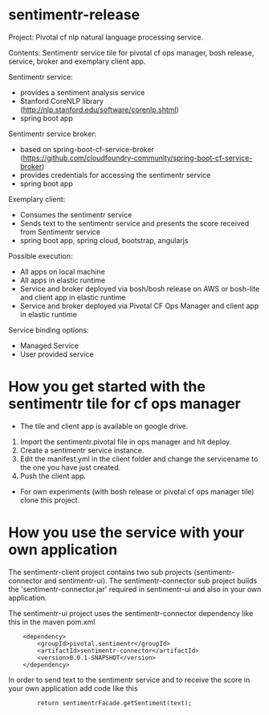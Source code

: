 # sentimentr-release
Project: Pivotal cf nlp natural language processing service.

Contents: Sentimentr service tile for pivotal cf ops manager, bosh release, service, broker and exemplary client app. 
 
Sentimentr service: 
- provides a sentiment analysis service
- Stanford CoreNLP library (http://nlp.stanford.edu/software/corenlp.shtml)
- spring boot app

Sentimentr service broker:
- based on spring-boot-cf-service-broker (https://github.com/cloudfoundry-community/spring-boot-cf-service-broker)
- provides credentials for accessing the sentimentr service
- spring boot app

Exemplary client:
- Consumes the sentimentr service
- Sends text to the sentimentr service and presents the score received from Sentimentr service
- spring boot app, spring cloud, bootstrap, angularjs

Possible execution:
- All apps on local machine
- All apps in elastic runtime
- Service and broker deployed via bosh/bosh release on AWS or bosh-lite and client app in elastic runtime 
- Service and broker deployed via Pivotal CF Ops Manager and client app in elastic runtime 

Service binding options:
- Managed Service
- User provided service 

# How you get started with the sentimentr tile for cf ops manager

- The tile and client app is available on google drive.
 1. Import the sentimentr.pivotal file in ops manager and hit deploy.
 2. Create a sentimentr service instance.
 3. Edit the manifest.yml in the client folder and change the servicename to the one you have just created.
 4. Push the client app.
 
- For own experiments (with bosh release or pivotal cf ops manager tile) clone this project.

# How you use the service with your own application

The sentimentr-client project contains two sub projects (sentimentr-connector and sentimentr-ui). The sentimentr-connector sub project builds the 'sentimentr-connector.jar' required in sentimentr-ui and also in your own application.

The sentimentr-ui project uses the sentimentr-connector dependency like this in the maven pom.xml

		<dependency>
			<groupId>pivotal.sentimentr</groupId>
			<artifactId>sentimentr-connector</artifactId>
			<version>0.0.1-SNAPSHOT</version>
		</dependency>

In order to send text to the sentimentr service and to receive the score in your own application add code like this

			return sentimentrFacade.getSentiment(text);
